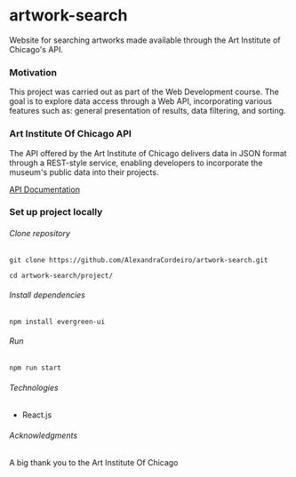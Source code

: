 # artwork-search
Website for searching artworks made available through the Art Institute of Chicago's API. 

### Motivation
This project was carried out as part of the Web Development course. The goal is to explore data access through a Web API, incorporating various features such as: general presentation of results, data filtering, and sorting.

### Art Institute Of Chicago API

The API offered by the Art Institute of Chicago delivers data in JSON format through a REST-style service, enabling developers to incorporate the museum's public data into their projects.

[API Documentation](https://api.artic.edu/docs/)

### Set up project locally

###### Clone repository
    git clone https://github.com/AlexandraCordeiro/artwork-search.git

    cd artwork-search/project/

###### Install dependencies
    npm install evergreen-ui

###### Run
    npm run start


###### Technologies
- React.js

###### Acknowledgments

A big thank you to the Art Institute Of Chicago

<!-- ### Web Hosting -->